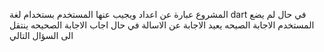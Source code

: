 المشروع عبارة عن اعداد ويجيب عنها المستخدم بستخدام لغة dart
في حال لم يضع المستخدم الاجابة الصيحه يعيد الاجابة عن الاسالة 
في حال اجاب الاجابة الصحيحه ينتقل الى السؤال التالي
